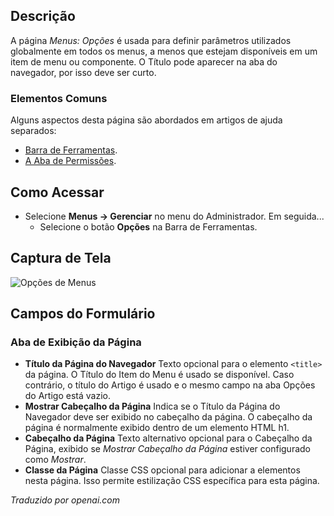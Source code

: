 <!-- Filename: Help4.x:Menus:_Options / Display title: Menus: Opções -->

## Descrição

A página *Menus: Opções* é usada para definir parâmetros utilizados globalmente em todos os menus, a menos que estejam disponíveis em um item de menu ou componente. O Título pode aparecer na aba do navegador, por isso deve ser curto.

### Elementos Comuns

Alguns aspectos desta página são abordados em artigos de ajuda separados:

* [Barra de Ferramentas](jdocmanual?article=help/common-elements/toolbars).
* [A Aba de Permissões](jdocmanual?article=help/common-elements/edit-permissions).

## Como Acessar

- Selecione **Menus → Gerenciar** no menu do Administrador. Em seguida...
  - Selecione o botão **Opções** na Barra de Ferramentas.

## Captura de Tela

![Opções de Menus](../../../pt/images/menus/menu-options-page-display-tab.png)

## Campos do Formulário

### Aba de Exibição da Página

- **Título da Página do Navegador** Texto opcional para o elemento `<title>` da página. O Título do Item do Menu é usado se disponível. Caso contrário, o título do Artigo é usado e o mesmo campo na aba Opções do Artigo está vazio.
- **Mostrar Cabeçalho da Página** Indica se o Título da Página do Navegador deve ser exibido no cabeçalho da página. O cabeçalho da página é normalmente exibido dentro de um elemento HTML h1.
- **Cabeçalho da Página** Texto alternativo opcional para o Cabeçalho da Página, exibido se *Mostrar Cabeçalho da Página* estiver configurado como *Mostrar*.
- **Classe da Página** Classe CSS opcional para adicionar a elementos nesta página. Isso permite estilização CSS específica para esta página.

*Traduzido por openai.com*

